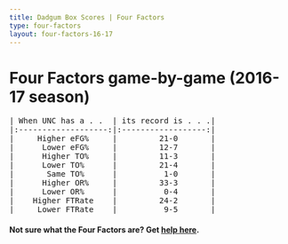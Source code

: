 ```yaml
---
title: Dadgum Box Scores | Four Factors
type: four-factors
layout: four-factors-16-17
---
```


# Four Factors game-by-game (2016-17 season)

<pre class="huffman stilwata">
| When UNC has a . .  | its record is . . .|
|:-------------------:|:------------------:|
|     Higher eFG%     |         21-0       |
|      Lower eFG%     |         12-7       |
|      Higher TO%     |         11-3       |
|      Lower TO%      |         21-4       |
|       Same TO%      |          1-0       |
|      Higher OR%     |         33-3       |
|      Lower OR%      |          0-4       |
|    Higher FTRate    |         24-2       |
|     Lower FTRate    |          9-5       |
</pre>

#### Not sure what the Four Factors are? Get [help here](https://cbbstatshelp.com/four-factors/intro/).